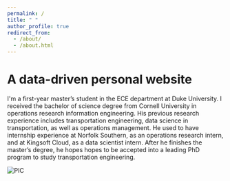 ```yaml
---
permalink: /
title: " "
author_profile: true
redirect_from: 
  - /about/
  - /about.html
---
```

A data-driven personal website
======
I'm a first-year master’s student in the ECE department at Duke University. I received the bachelor of science degree from Cornell University in operations research information engineering. His previous research experience includes transportation engineering, data science in transportation, as well as operations management. He used to have internship experience at Norfolk Southern, as an operations research intern, and at Kingsoft Cloud, as a data scientist intern. After he finishes the master’s degree, he hopes hopes to be accepted into a leading PhD program to study transportation engineering.



![PIC](/images/DSC_9426.JPG)

